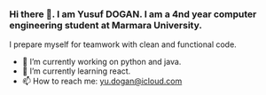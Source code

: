 ### Hi there 👋. I am Yusuf DOGAN. I am a 4nd year computer engineering student at Marmara University.
I prepare myself for teamwork with clean and functional code.
- 🔭 I’m currently working on python and java.
- 🌱 I’m currently learning react.
- 📫 How to reach me: yu.dogan@icloud.com


<!--
**1yusufdogan/1yusufdogan** is a ✨ _special_ ✨ repository because its `README.md` (this file) appears on your GitHub profile.

Here are some ideas to get you started:

- 🔭 I’m currently working on python and java.
- 🌱 I’m currently learning react and machine learning.
- 📫 How to reach me: yu.dogan@icloud.com
-->
